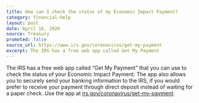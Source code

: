 ```yaml
---
title: How can I check the status of my Economic Impact Payment?
category: financial-help
layout: post
date: April 16, 2020
source: Treasury
promoted: false
source_url: https://www.irs.gov/coronavirus/get-my-payment
excerpt: The IRS has a free web app called Get My Payment
---
```


The IRS has a free web app called “Get My Payment” that you can use to check the status of your Economic Impact Payment. The app also allows you to securely send your banking information to the IRS, if you would prefer to receive your payment through direct deposit instead of waiting for a paper check. Use the app at [irs.gov/coronavirus/get-my-payment](https://www.irs.gov/coronavirus/get-my-payment).
